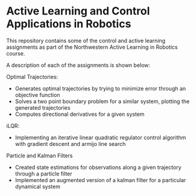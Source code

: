 # Active Learning and Control Applications in Robotics

This repository contains some of the control and active learning assignments as part of the Northwestern Active Learning in Robotics course. 

A description of each of the assignments is shown below:

Optimal Trajectories:
* Generates optimal trajectories by trying to minimize error through an objective function
* Solves a two point boundary problem for a similar system, plotting the generated trajectories
* Computes directional derivatives for a given system 

iLQR:
* Implementing an iterative linear quadratic regulator control algorithm with gradient descent and armijo line search

Particle and Kalman Filters
* Created state estimations for observations along a given trajectory through a particle filter
* Implemented an augmented version of a kalman filter for a particular dynamical system
